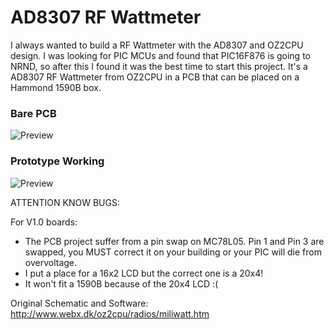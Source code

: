 # AD8307 RF Wattmeter

I always wanted to build a RF Wattmeter with the AD8307 and OZ2CPU design. I was looking for PIC MCUs and found that PIC16F876 is going to NRND, so after this I found it was the best time to start this project. It's a AD8307 RF Wattmeter from OZ2CPU in a PCB that can be placed on a Hammond 1590B box.

### Bare PCB
![Preview](https://github.com/PY1CX/AD8307-RF-Wattmeter/blob/master/BarePCB.png?raw=true)

### Prototype Working
![Preview](https://github.com/PY1CX/AD8307-RF-Wattmeter/raw/master/Prototype-Working.png)

ATTENTION KNOW BUGS:

For V1.0 boards:
- The PCB project suffer from a pin swap on MC78L05. Pin 1 and Pin 3 are swapped, you MUST correct it on your building or your PIC will die from overvoltage.
- I put a place for a 16x2 LCD but the correct one is a 20x4!
- It won't fit a 1590B because of the 20x4 LCD :(

Original Schematic and Software: http://www.webx.dk/oz2cpu/radios/miliwatt.htm
